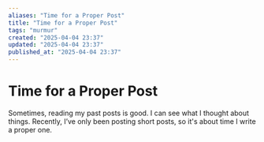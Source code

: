 ```yaml
---
aliases: "Time for a Proper Post"
title: "Time for a Proper Post"
tags: "murmur"
created: "2025-04-04 23:37"
updated: "2025-04-04 23:37"
published_at: "2025-04-04 23:37"
---
```


# Time for a Proper Post

Sometimes, reading my past posts is good. I can see what I thought about things. Recently, I’ve only been posting short posts, so it's about time I write a proper one.